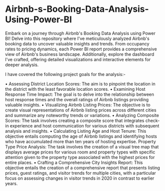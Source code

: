 # Airbnb-s-Booking-Data-Analysis-Using-Power-BI
Embark on a journey through Airbnb's Booking Data Analysis using Power BI! Delve into this repository where I've meticulously analyzed Airbnb's booking data to uncover valuable insights and trends. From occupancy rates to pricing dynamics, each Power BI report provides a comprehensive view of Airbnb's business landscape. Additionally, explore the dashboard I've crafted, offering detailed visualizations and interactive elements for deeper analysis.

I have covered the following project goals for the analysis:-

• Assessing District Location Scores: The aim is to pinpoint the location in the 
district with the least favorable location scores.
• Examining Host Response Time Impact: The goal is to delve into the 
relationship between host response times and the overall ratings of Airbnb 
listings providing valuable insights.
• Visualizing Airbnb Listing Prices: The objective is to create visual 
representations of Airbnb listing prices across different cities and summarize 
any noteworthy trends or variations.
• Analyzing Composite Scores: The task involves creating a composite score 
that integrates check-in experience and host communication for various 
districts with subsequent analysis and insights.
• Calculating Listing Age and Host Tenure: This objective entails computing the 
age of Airbnb listings and identifying hosts who have accumulated more than 
ten years of hosting expertise.
Property Type Price Analysis: The task involves the creation of a visual tree 
map that displays average prices for various room and property types with 
specific attention given to the property type associated with the highest prices 
for entire places.
• Crafting a Comprehensive City Insights Report: This objective entails the 
creation of a comprehensive report that presents listing prices, guest ratings, 
and visitor trends for multiple cities, with a particular focus on assessing 
changes in visitor trends in 2020 in contrast to earlier years.
